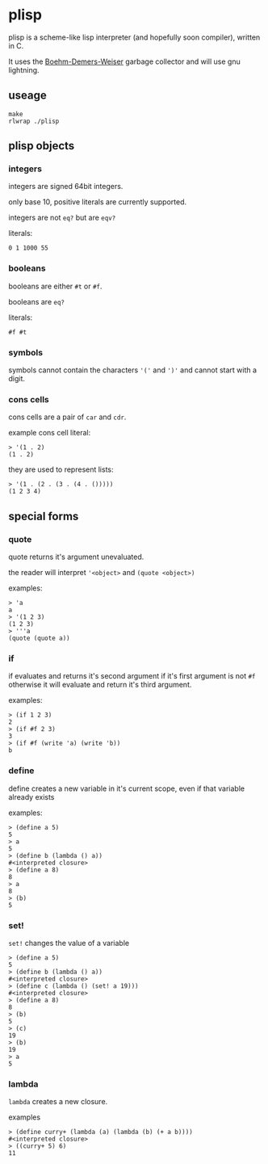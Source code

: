 # plisp

plisp is a scheme-like lisp interpreter (and hopefully soon compiler), written in C.

It uses the [Boehm-Demers-Weiser](https://www.hboehm.info/gc/) garbage
collector and will use gnu lightning.

## useage

```
make
rlwrap ./plisp
```

## plisp objects

### integers

integers are signed 64bit integers.

only base 10, positive literals are currently supported.

integers are not `eq?` but are `eqv?`

literals:

```
0 1 1000 55
```

### booleans

booleans are either `#t` or `#f`.

booleans are `eq?`

literals:

```
#f #t
```

### symbols

symbols cannot contain the characters `'('` and `')'` and cannot start with a digit.

### cons cells

cons cells are a pair of `car` and `cdr`.

example cons cell literal:

```
> '(1 . 2)
(1 . 2)
```

they are used to represent lists:

```
> '(1 . (2 . (3 . (4 . ()))))
(1 2 3 4)
```

## special forms

### quote

quote returns it's argument unevaluated.

the reader will interpret `'<object>` and `(quote <object>)`

examples:

```
> 'a
a
> '(1 2 3)
(1 2 3)
> '''a
(quote (quote a))
```

### if

if evaluates and returns it's second argument if it's first argument is not
`#f` otherwise it will evaluate and return it's third argument.

examples:

```
> (if 1 2 3)
2
> (if #f 2 3)
3
> (if #f (write 'a) (write 'b))
b
```

### define

define creates a new variable in it's current scope, even if that variable already exists

examples:

```
> (define a 5)
5
> a
5
> (define b (lambda () a))
#<interpreted closure>
> (define a 8)
8
> a
8
> (b)
5
```

### set!

`set!` changes the value of a variable

```
> (define a 5)
5
> (define b (lambda () a))
#<interpreted closure>
> (define c (lambda () (set! a 19)))
#<interpreted closure>
> (define a 8)
8
> (b)
5
> (c)
19
> (b)
19
> a
5
```

### lambda

`lambda` creates a new closure.

examples

```
> (define curry+ (lambda (a) (lambda (b) (+ a b))))
#<interpreted closure>
> ((curry+ 5) 6)
11
```
